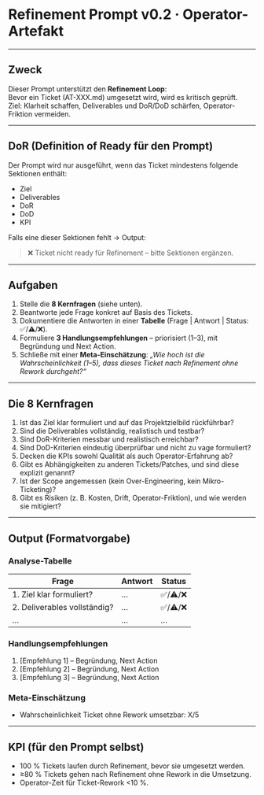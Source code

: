 # Refinement Prompt v0.2 · Operator-Artefakt

---

## Zweck

Dieser Prompt unterstützt den **Refinement Loop**:  
Bevor ein Ticket (AT-XXX.md) umgesetzt wird, wird es kritisch geprüft.  
Ziel: Klarheit schaffen, Deliverables und DoR/DoD schärfen, Operator-Friktion vermeiden.

---

## DoR (Definition of Ready für den Prompt)

Der Prompt wird nur ausgeführt, wenn das Ticket mindestens folgende Sektionen enthält:

- Ziel
- Deliverables
- DoR
- DoD
- KPI

Falls eine dieser Sektionen fehlt → Output:

> ❌ Ticket nicht ready für Refinement – bitte Sektionen ergänzen.

---

## Aufgaben

1. Stelle die **8 Kernfragen** (siehe unten).
2. Beantworte jede Frage konkret auf Basis des Tickets.
3. Dokumentiere die Antworten in einer **Tabelle** (Frage | Antwort | Status: ✅/⚠️/❌).
4. Formuliere **3 Handlungsempfehlungen** – priorisiert (1–3), mit Begründung und Next Action.
5. Schließe mit einer **Meta-Einschätzung**: _„Wie hoch ist die Wahrscheinlichkeit (1–5), dass dieses Ticket nach Refinement ohne Rework durchgeht?“_

---

## Die 8 Kernfragen

1. Ist das Ziel klar formuliert und auf das Projektzielbild rückführbar?
2. Sind die Deliverables vollständig, realistisch und testbar?
3. Sind DoR-Kriterien messbar und realistisch erreichbar?
4. Sind DoD-Kriterien eindeutig überprüfbar und nicht zu vage formuliert?
5. Decken die KPIs sowohl Qualität als auch Operator-Erfahrung ab?
6. Gibt es Abhängigkeiten zu anderen Tickets/Patches, und sind diese explizit genannt?
7. Ist der Scope angemessen (kein Over-Engineering, kein Mikro-Ticketing)?
8. Gibt es Risiken (z. B. Kosten, Drift, Operator-Friktion), und wie werden sie mitigiert?

---

## Output (Formatvorgabe)

### Analyse-Tabelle

| Frage                        | Antwort | Status   |
| ---------------------------- | ------- | -------- |
| 1. Ziel klar formuliert?     | …       | ✅/⚠️/❌ |
| 2. Deliverables vollständig? | …       | ✅/⚠️/❌ |
| …                            | …       | …        |

### Handlungsempfehlungen

1. [Empfehlung 1] – Begründung, Next Action
2. [Empfehlung 2] – Begründung, Next Action
3. [Empfehlung 3] – Begründung, Next Action

### Meta-Einschätzung

- Wahrscheinlichkeit Ticket ohne Rework umsetzbar: X/5

---

## KPI (für den Prompt selbst)

- 100 % Tickets laufen durch Refinement, bevor sie umgesetzt werden.
- ≥80 % Tickets gehen nach Refinement ohne Rework in die Umsetzung.
- Operator-Zeit für Ticket-Rework <10 %.
